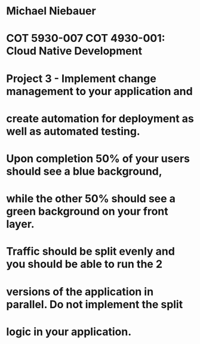# Michael Niebauer
# COT 5930-007 COT 4930-001: Cloud Native Development
# Project 3 - Implement change management to your application and 
# create automation for deployment as well as automated testing. 
# Upon completion 50% of your users should see a blue background, 
# while the other 50% should see a green background on your front layer. 
# Traffic should be split evenly and you should be able to run the 2
#  versions of the application in parallel. Do not implement the split 
# logic in your application.
# 
